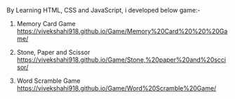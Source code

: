 By Learning HTML, CSS and JavaScript, i developed below game:-
1. Memory Card Game      
https://vivekshahi918.github.io/Game/Memory%20Card%20%20%20Game/

2. Stone, Paper and Scissor   
https://vivekshahi918.github.io/Game/Stone,%20paper%20and%20sccisor/

3. Word Scramble Game     
https://vivekshahi918.github.io/Game/Word%20Scramble%20Game/
